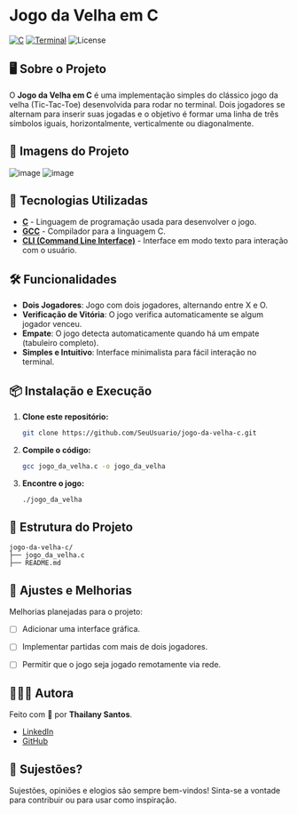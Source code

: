 # Jogo da Velha em C

[![C](https://img.shields.io/badge/C-Programming-blue)](https://en.wikipedia.org/wiki/C_(programming_language))
[![Terminal](https://img.shields.io/badge/Terminal-CLI-green)](https://en.wikipedia.org/wiki/Command-line_interface)
![License](https://img.shields.io/badge/License-MIT-green.svg)

## 🖥️ Sobre o Projeto

O **Jogo da Velha em C** é uma implementação simples do clássico jogo da velha (Tic-Tac-Toe) desenvolvida para rodar no terminal. Dois jogadores se alternam para inserir suas jogadas e o objetivo é formar uma linha de três símbolos iguais, horizontalmente, verticalmente ou diagonalmente.

## 🎥 Imagens do Projeto

![image](https://github.com/user-attachments/assets/02d38999-bc6b-4685-88ac-b7b4ba4a14f5)
![image](https://github.com/user-attachments/assets/0ccc8092-a6af-4ece-9558-625220861a79)


## 🌟 Tecnologias Utilizadas

- **[C](https://en.wikipedia.org/wiki/C_(programming_language))** - Linguagem de programação usada para desenvolver o jogo.
- **[GCC](https://gcc.gnu.org/)** - Compilador para a linguagem C.
- **[CLI (Command Line Interface)](https://en.wikipedia.org/wiki/Command-line_interface)** - Interface em modo texto para interação com o usuário.

## 🛠️ Funcionalidades

- **Dois Jogadores**: Jogo com dois jogadores, alternando entre X e O.
- **Verificação de Vitória**: O jogo verifica automaticamente se algum jogador venceu.
- **Empate**: O jogo detecta automaticamente quando há um empate (tabuleiro completo).
- **Simples e Intuitivo**: Interface minimalista para fácil interação no terminal.

## 📦 Instalação e Execução

1. **Clone este repositório:**
   ```bash
   git clone https://github.com/SeuUsuario/jogo-da-velha-c.git
2. **Compile o código:**
   ```bash
   gcc jogo_da_velha.c -o jogo_da_velha
3. **Encontre o jogo:**
    ```bash
    ./jogo_da_velha
    
## 📂 Estrutura do Projeto

```
jogo-da-velha-c/
├── jogo_da_velha.c
├── README.md
```

## 🔧 Ajustes e Melhorias

Melhorias planejadas para o projeto:

- [ ] Adicionar uma interface gráfica.
- [ ] Implementar partidas com mais de dois jogadores.
- [ ] Permitir que o jogo seja jogado remotamente via rede.


## 👩🏽‍💻 Autora

Feito com 💜 por **Thailany Santos**.

- [LinkedIn](https://www.linkedin.com/in/thailany-santos-828867299/)
- [GitHub](https://github.com/ThailanySantos)

## 📝 Sujestões?

Sujestões, opiniões e elogios são sempre bem-vindos! Sinta-se a vontade para contribuir ou para usar como inspiração.
